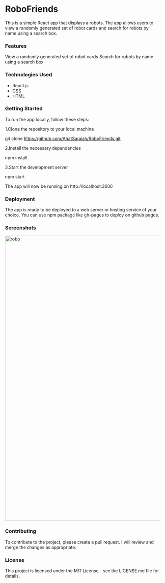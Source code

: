 # RoboFriends


This is a simple React app that displays a robots. The app allows users to view a randomly generated set of robot cards and search for robots by name using a search box.

### Features
View a randomly generated set of robot cards
Search for robots by name using a search box

### Technologies Used
- React.js
- CSS
- HTML
### Getting Started
To run the app locally, follow these steps:

1.Clone the repository to your local machine

git clone https://github.com/AhatSaraiah/RoboFriends.git

2.Install the necessary dependencies

npm install

3.Start the development server

npm start

The app will now be running on http://localhost:3000

### Deployment
The app is ready to be deployed to a web server or hosting service of your choice. You can use npm package like gh-pages to deploy on github pages.

### Screenshots
<img width="926" alt="robo" src="https://user-images.githubusercontent.com/46491791/215328148-5635ce33-85ef-4153-987d-9005d12e4d26.png">

### Contributing
To contribute to the project, please create a pull request. I will review and merge the changes as appropriate.

### License
This project is licensed under the MIT License - see the LICENSE.md file for details.


